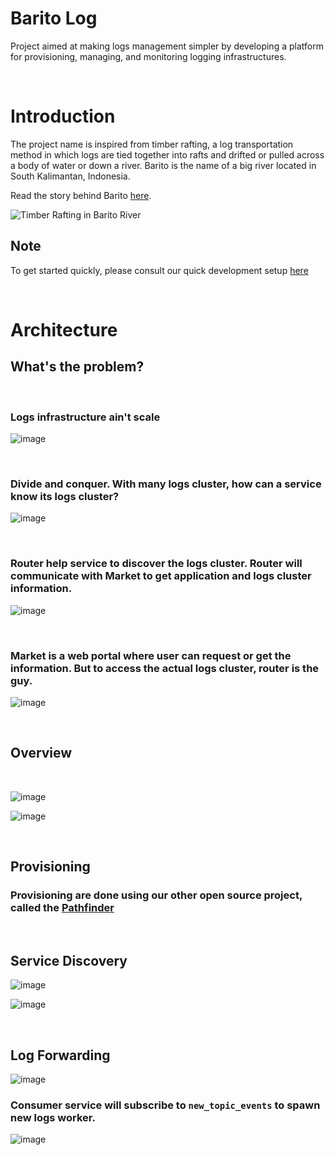 # Barito Log
Project aimed at making logs management simpler by developing a platform for provisioning, managing, and monitoring logging infrastructures.

<br/>

# Introduction 
The project name is inspired from timber rafting, a log transportation method in which logs are tied together into rafts and drifted or pulled across a body of water or down a river. Barito is the name of a big river located in South Kalimantan, Indonesia.

Read the story behind Barito [here](https://blog.gojekengineering.com/how-we-built-barito-to-enhance-logging-19f80b89496f).

![Timber Rafting in Barito River](_images/0-timber-rafting-in-barito-river.jpg)

## Note
To get started quickly, please consult our quick development setup [here](https://github.com/BaritoLog/BaritoMarket)

<br/>

# Architecture

## What's the problem?

<br/>

### Logs infrastructure ain't scale


![image](_images/1-logs-infra-aint-scale.jpg)

<br/>

### Divide and conquer. With many logs cluster, how can a service know its logs cluster?
![image](_images/2-service-dont-know-its-cluster.jpg)

<br/>

### Router help service to discover the logs cluster. Router will communicate with Market to get application and logs cluster information.
![image](_images/3-router-help.jpg)

<br/>

### Market is a web portal where user can request or get the information. But to access the actual logs cluster, router is the guy. 
![image](_images/4-market-provision-the-cluster.jpg)

<br/>


## Overview
<br/>

![image](_images/6-barito-overview.jpg)
<br/>

![image](_images/5-inside-the-cluster.jpg)

<br/>

## Provisioning

### Provisioning are done using our other open source project, called the [Pathfinder](https://github.com/pathfinder-cm)

<br/>

## Service Discovery

![image](_images/7-producer-router.jpg)
<br/>

![image](_images/8-kibana-router.jpg)

<br/>

## Log Forwarding

![image](_images/9-logs-journey.jpg)

### Consumer service will subscribe to `new_topic_events` to spawn new logs worker.
![image](_images/10-logs-and-events.png)
